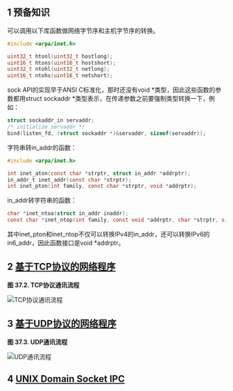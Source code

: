 ## 1 预备知识

可以调用以下库函数做网络字节序和主机字节序的转换。

```c
#include <arpa/inet.h>

uint32_t htonl(uint32_t hostlong);
uint16_t htons(uint16_t hostshort);
uint32_t ntohl(uint32_t netlong);
uint16_t ntohs(uint16_t netshort);
```

sock API的实现早于ANSI C标准化，那时还没有void *类型，因此这些函数的参数都用struct sockaddr *类型表示，在传递参数之前要强制类型转换一下，例如：

```c
struct sockaddr_in servaddr;
/* initialize servaddr */
bind(listen_fd, (struct sockaddr *)&servaddr, sizeof(servaddr));
```

字符串转in_addr的函数：

```c
#include <arpa/inet.h>

int inet_aton(const char *strptr, struct in_addr *addrptr);
in_addr_t inet_addr(const char *strptr);
int inet_pton(int family, const char *strptr, void *addrptr);
```

in_addr转字符串的函数：

```c
char *inet_ntoa(struct in_addr inaddr);
const char *inet_ntop(int family, const void *addrptr, char *strptr, size_t len);
```

其中inet_pton和inet_ntop不仅可以转换IPv4的in_addr，还可以转换IPv6的in6_addr，因此函数接口是void *addrptr。

## 2 [基于TCP协议的网络程序](https://akaedu.github.io/book/ch37s02.html)

**图 37.2. TCP协议通讯流程**

![TCP协议通讯流程](https://akaedu.github.io/book/images/socket.tcpflowchart.png)

## 3 [基于UDP协议的网络程序](https://akaedu.github.io/book/ch37s03.html)

**图 37.3. UDP通讯流程**

![UDP通讯流程](https://akaedu.github.io/book/images/socket.udpflowchart.png)

## 4 [UNIX Domain Socket IPC](https://akaedu.github.io/book/ch37s04.html)

